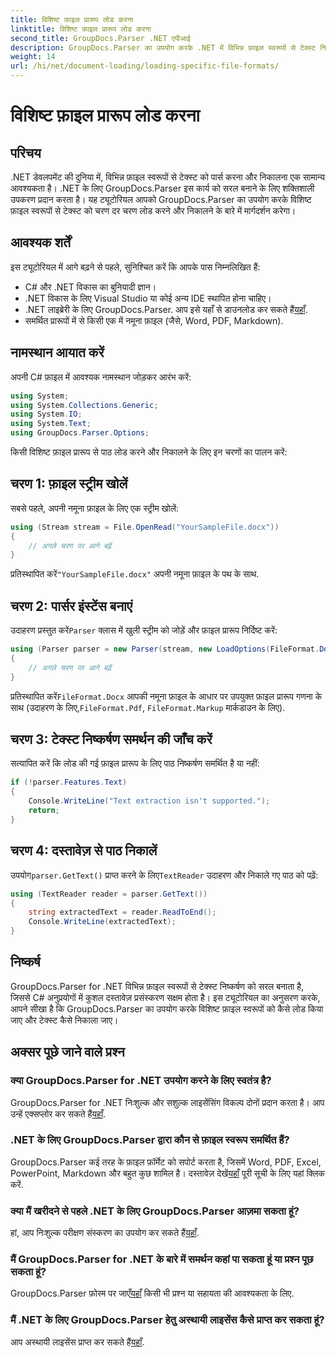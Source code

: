 ```yaml
---
title: विशिष्ट फ़ाइल प्रारूप लोड करना
linktitle: विशिष्ट फ़ाइल प्रारूप लोड करना
second_title: GroupDocs.Parser .NET एपीआई
description: GroupDocs.Parser का उपयोग करके .NET में विभिन्न फ़ाइल स्वरूपों से टेक्स्ट निकालना सीखें। कुशल दस्तावेज़ प्रसंस्करण के लिए चरण-दर-चरण ट्यूटोरियल।
weight: 14
url: /hi/net/document-loading/loading-specific-file-formats/
---
```


# विशिष्ट फ़ाइल प्रारूप लोड करना

## परिचय
.NET डेवलपमेंट की दुनिया में, विभिन्न फ़ाइल स्वरूपों से टेक्स्ट को पार्स करना और निकालना एक सामान्य आवश्यकता है। .NET के लिए GroupDocs.Parser इस कार्य को सरल बनाने के लिए शक्तिशाली उपकरण प्रदान करता है। यह ट्यूटोरियल आपको GroupDocs.Parser का उपयोग करके विशिष्ट फ़ाइल स्वरूपों से टेक्स्ट को चरण दर चरण लोड करने और निकालने के बारे में मार्गदर्शन करेगा।
## आवश्यक शर्तें
इस ट्यूटोरियल में आगे बढ़ने से पहले, सुनिश्चित करें कि आपके पास निम्नलिखित हैं:
- C# और .NET विकास का बुनियादी ज्ञान।
- .NET विकास के लिए Visual Studio या कोई अन्य IDE स्थापित होना चाहिए।
-  .NET लाइब्रेरी के लिए GroupDocs.Parser. आप इसे यहाँ से डाउनलोड कर सकते हैं[यहाँ](https://releases.groupdocs.com/parser/net/).
- समर्थित प्रारूपों में से किसी एक में नमूना फ़ाइल (जैसे, Word, PDF, Markdown).

## नामस्थान आयात करें
अपनी C# फ़ाइल में आवश्यक नामस्थान जोड़कर आरंभ करें:
```csharp
using System;
using System.Collections.Generic;
using System.IO;
using System.Text;
using GroupDocs.Parser.Options;
```

किसी विशिष्ट फ़ाइल प्रारूप से पाठ लोड करने और निकालने के लिए इन चरणों का पालन करें:
## चरण 1: फ़ाइल स्ट्रीम खोलें
सबसे पहले, अपनी नमूना फ़ाइल के लिए एक स्ट्रीम खोलें:
```csharp
using (Stream stream = File.OpenRead("YourSampleFile.docx"))
{
    // अगले चरण पर आगे बढ़ें
}
```
 प्रतिस्थापित करें`"YourSampleFile.docx"` अपनी नमूना फ़ाइल के पथ के साथ.
## चरण 2: पार्सर इंस्टेंस बनाएं
 उदाहरण प्रस्तुत करें`Parser` क्लास में खुली स्ट्रीम को जोड़ें और फ़ाइल प्रारूप निर्दिष्ट करें:
```csharp
using (Parser parser = new Parser(stream, new LoadOptions(FileFormat.Docx)))
{
    // अगले चरण पर आगे बढ़ें
}
```
 प्रतिस्थापित करें`FileFormat.Docx` आपकी नमूना फ़ाइल के आधार पर उपयुक्त फ़ाइल प्रारूप गणना के साथ (उदाहरण के लिए,`FileFormat.Pdf`, `FileFormat.Markup` मार्कडाउन के लिए).
## चरण 3: टेक्स्ट निष्कर्षण समर्थन की जाँच करें
सत्यापित करें कि लोड की गई फ़ाइल प्रारूप के लिए पाठ निष्कर्षण समर्थित है या नहीं:
```csharp
if (!parser.Features.Text)
{
    Console.WriteLine("Text extraction isn't supported.");
    return;
}
```
## चरण 4: दस्तावेज़ से पाठ निकालें
 उपयोग`parser.GetText()` प्राप्त करने के लिए`TextReader` उदाहरण और निकाले गए पाठ को पढ़ें:
```csharp
using (TextReader reader = parser.GetText())
{
    string extractedText = reader.ReadToEnd();
    Console.WriteLine(extractedText);
}
```

## निष्कर्ष
GroupDocs.Parser for .NET विभिन्न फ़ाइल स्वरूपों से टेक्स्ट निष्कर्षण को सरल बनाता है, जिससे C# अनुप्रयोगों में कुशल दस्तावेज़ प्रसंस्करण सक्षम होता है। इस ट्यूटोरियल का अनुसरण करके, आपने सीखा है कि GroupDocs.Parser का उपयोग करके विशिष्ट फ़ाइल स्वरूपों को कैसे लोड किया जाए और टेक्स्ट कैसे निकाला जाए।

## अक्सर पूछे जाने वाले प्रश्न
### क्या GroupDocs.Parser for .NET उपयोग करने के लिए स्वतंत्र है?
GroupDocs.Parser for .NET निःशुल्क और सशुल्क लाइसेंसिंग विकल्प दोनों प्रदान करता है। आप उन्हें एक्सप्लोर कर सकते हैं[यहाँ](https://purchase.groupdocs.com/buy).
### .NET के लिए GroupDocs.Parser द्वारा कौन से फ़ाइल स्वरूप समर्थित हैं?
 GroupDocs.Parser कई तरह के फ़ाइल फ़ॉर्मेट को सपोर्ट करता है, जिसमें Word, PDF, Excel, PowerPoint, Markdown और बहुत कुछ शामिल है। दस्तावेज़ देखें[यहाँ](https://tutorials.groupdocs.com/parser/net/) पूरी सूची के लिए यहां क्लिक करें.
### क्या मैं खरीदने से पहले .NET के लिए GroupDocs.Parser आज़मा सकता हूं?
 हां, आप निःशुल्क परीक्षण संस्करण का उपयोग कर सकते हैं[यहाँ](https://releases.groupdocs.com/).
### मैं GroupDocs.Parser for .NET के बारे में समर्थन कहां पा सकता हूं या प्रश्न पूछ सकता हूं?
 GroupDocs.Parser फ़ोरम पर जाएँ[यहाँ](https://forum.groupdocs.com/c/parser/17) किसी भी प्रश्न या सहायता की आवश्यकता के लिए.
### मैं .NET के लिए GroupDocs.Parser हेतु अस्थायी लाइसेंस कैसे प्राप्त कर सकता हूं?
 आप अस्थायी लाइसेंस प्राप्त कर सकते हैं[यहाँ](https://purchase.groupdocs.com/temporary-license/).